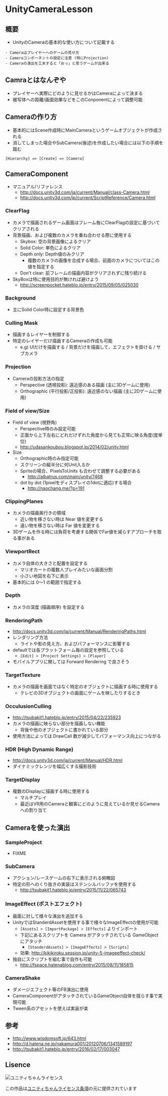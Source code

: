 # UnityCameraLesson
## 概要
- UnityのCameraの基本的な使い方について記載する

```
- Cameraはプレイヤーへのゲームの見せ方
- Cameraコンポーネントの設定に注意 (特にProjection)
- Cameraの演出を工夫すると「おっ」と思うゲームが出来る
```

## Camraとはなんぞや
- プレイヤーへ実際にどのように見せるかはCameraによって決まる
- 被写体への距離/画面効果などをこのConponentによって調整可能

## Cameraの作り方
- 基本的にはScene作成時にMainCameraというゲームオブジェクトが作成される
- 消してしまった場合やSubCamera(後述)を作成したい場合には以下の手順を踏む

```
[Hierarchy] => [Create] => [Camera]
```

## CameraComponent
- マニュアル/リファレンス
  - http://docs.unity3d.com/ja/current/Manual/class-Camera.html
  - http://docs.unity3d.com/jp/current/ScriptReference/Camera.html

### ClearFlag
- カメラで描画されるゲーム画面はフレーム毎にClearFlagの設定に基づいてクリアされる
- 背景描画、および複数のカメラを重ね合わせる際に使用する
  - Skybox: 空の背景画像によるクリア
  - Solid Color: 単色によるクリア
  - Depth only: Depth値のみクリア
    - 複数のカメラの画像を合成する場合、前面のカメラについてはこの値を指定する
  - Don't clear: 前フレームの描画内容がクリアされずに残り続ける
- SkyBoxは特に使用目的が無ければ避けよう
  - http://screenpocket.hateblo.jp/entry/2015/09/05/025030

### Background
- 主にSolid Color時に設定する背景色

### Culling Mask
- 描画するレイヤーを制御する
- 特定のレイヤーだけ描画するCameraの作成も可能
  - e.g) UIだけを描画する / 背景だけを描画して、エフェクトを掛ける / サブカメラ

### Projection
- Cameraの投影方法の指定
  - Perspective (透視投影): 遠近感のある描画  (主に3Dゲームに使用)
  - Orthographic (平行投影/正投影): 遠近感のない描画 (主に2Dゲームに使用)

### Field of view/Size
- Field of view (視野角)
  - Perspective時のみ設定可能
  - 正面から上下左右にどれだけずれた角度から見ても正常に映る角度(度単位)
  - http://udasankoubou.blogspot.jp/2014/02/unity.html
- Size
  - Orthographic時のみ指定可能
  - スクリーンの縦半分に何Unit入るか
  - Spriteの場合、PixelsToUnits も合わせて調整する必要がある
    - http://albatrus.com/main/unity/7468
  - dot by dot (1pixelをディスプレイの1dotに適応)する場合
    - http://naochang.me/?p=191

### ClippingPlanes
- カメラの描画奥行きの領域
  - 近い物を移さない時は Near 値を変更する
  - 遠い物を移さない時は Far 値を変更する
- 3Dゲームを作る時には負荷を考慮する関係でFar値を減らすアプローチを取る事がある

### ViewportRect
- カメラ自体の大きさと配置を設定する
  -  マリオカートの複数人プレイみたいな画面分割
  - 小さい地図を右下に表示
- 基本的には 0〜1 の範囲で指定する

### Depth
- カメラの深度 (描画順序) を設定する

### RenderingPath
- http://docs.unity3d.com/ja/current/Manual/RenderingPaths.html
- レンダリング方法
  - ライトや影の見え方、およびパフォーマンスに影響する
- defaultでは各プラットフォーム毎の設定を参照している
  - `[Edit] > [Project Settings] > [Player]`
- モバイルアプリに関しては Forward Rendering で良さそう

### TargetTexture
- カメラの描画を画面ではなく特定のオブジェクトに描画する時に使用する
  - テレビの3Dオブジェクトの画面にゲームを映したりするとき

### OcculusionCulling
- http://tsubakit1.hateblo.jp/entry/2015/04/22/235923
- カメラの描画に映らない部分を描画しない機能
  - 背後や他のオブジェクトに書かれている部分
- 使用方法によっては DrawCall 数が減少してパフォーマンス向上につながる

### HDR (High Dynamic Range)
- http://docs.unity3d.com/ja/current/Manual/HDR.html
- ダイナミックレンジを幅広くする撮影技術

### TargetDisplay
- 複数のDisplayに描画する時に使用する
  - マルチプレイ
  - 最近はVR用のCameraと観客にどのように見えているか見せるCameraへの割り当て

## Cameraを使った演出
### SampleProject
- FIXME

### SubCamera
- アクション/レースゲームの右下に表示される俯瞰図
- 特定の形へのくり抜きの実装はステンシルバッファを使用する
  - http://tsubakit1.hateblo.jp/entry/2015/11/22/065743

### ImageEffect (ポストエフェクト)
- 画面に対して様々な演出を追加する
- UnityではStanderdAssetを使用する事で様々なImageEffectの使用が可能
  - `[Assets] > [ImportPackage] > [Effects]` よりインポート
  - 下記にあるスクリプトを Camera がアタッチされている GameObject にアタッチ
    - `[StanderdAssets] > [ImageEffects] > [Scripts]`
  - 効果: http://kikikiroku.session.jp/unity-5-imageeffect-check/ 
- 独自にスクリプトを組む事で自作も可能
  - http://fspace.hatenablog.com/entry/2015/08/11/185815

### CameraShake
- ダメージエフェクト等のFB演出に使用
- CameraComponentがアタッチされているGameObject自体を揺らす事で実現可能
- Tween系のアセットを使えば実装が楽

## 参考
- http://www.wisdomsoft.jp/643.html
- http://d.hatena.ne.jp/nakamura001/20120706/1341589197
- http://tsubakit1.hateblo.jp/entry/2016/02/17/003047

## Lisence
<div><img src="http://unity-chan.com/images/imageLicenseLogo.png" alt="ユニティちゃんライセンス"><p>この作品は<a href="http://unity-chan.com/contents/license_jp/" target="_blank">ユニティちゃんライセンス条項</a>の元に提供されています</p></div>
